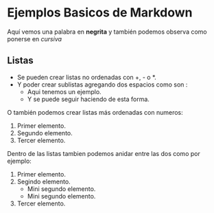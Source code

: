 # Ejemplos Basicos de Markdown

Aquí vemos una palabra en **negrita**  y también podemos observa como ponerse en *cursiva*

## Listas

+ Se pueden crear listas no ordenadas con +, - o *.
+ Y poder crear sublistas agregando dos espacios como son :
  + Aqui tenemos un ejemplo.
  + Y se puede seguir haciendo de esta forma.

O también podemos crear listas más ordenadas con numeros:

1. Primer elemento.
2. Segundo elemento.
3. Tercer elemento.

Dentro de las listas tambien podemos anidar entre las dos como por ejemplo:

1. Primer elemento.
2. Segindo elemento.
   + Mini segundo elemento.
   + Mini segundo elemento.
3. Tercer elemento.
